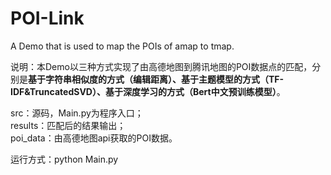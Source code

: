 # POI-Link
A Demo that is used to map the POIs of amap to tmap.  

说明：本Demo以三种方式实现了由高德地图到腾讯地图的POI数据点的匹配，分别是**基于字符串相似度的方式（编辑距离）、基于主题模型的方式（TF-IDF&TruncatedSVD）、基于深度学习的方式（Bert中文预训练模型）**。  

src：源码，Main.py为程序入口；  
results：匹配后的结果输出；  
poi_data：由高德地图api获取的POI数据。  

运行方式：python Main.py
